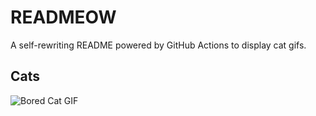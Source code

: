 # READMEOW

A self-rewriting README powered by GitHub Actions to display cat gifs.

## Cats

![Bored Cat GIF](https://media0.giphy.com/media/mlvseq9yvZhba/200.gif?cid=9acd02da20co1k4fotgym38hcijxnsqe8ga5pj7uesgbvrmp&ep=v1_gifs_search&rid=200.gif&ct=g)
